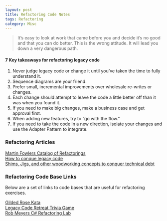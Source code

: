 ```yaml
---
layout: post
title: Refactoring Code Notes
tags: Refactoring
category: Misc
---
```


> It’s easy to look at work that came before you and decide it’s no good and that you can do better. This is the wrong attitude. It will lead you down a very dangerous path.  

#### 7 Key takeaways for refactoring legacy code

1. Never judge legacy code or change it until you’ve taken the time to fully understand it.  
2. Sequence diagrams are your friend.  
3. Prefer small, incremental improvements over wholesale re-writes or changes.  
4. Each change should attempt to leave the code a little better off than it was when you found it.  
5. If you need to make big changes, make a business case and get approval first.  
6. When adding new features, try to “go with the flow.”  
7. If you need to take the code in a new direction, isolate your changes and use the Adapter Pattern to integrate.  

### Refactoring Articles ###

[Martin Fowlers Catalog of Refactorings](http://refactoring.com/catalog/)  
[How to conque legacy code](https://medium.freecodecamp.com/conquer-legacy-code-f9e23a6ab758#.pyn3q1fet)  
[Shims, Jigs, and other woodworking concepts to conquer technical debt](http://firstround.com/review/shims-jigs-and-other-woodworking-concepts-to-conquer-technical-debt/)  

### Refactoring Code Base Links ###

Below are a set of links to code bases that are useful for refactoring exercises.  

[Gilded Rose Kata](https://github.com/emilybache/GildedRose-Refactoring-Kata)  
[Legacy Code Retreat Trivia Game](https://github.com/jbrains/trivia)  
[Rob Meyers C# Refactoring Lab](https://github.com/AgileInstitute/labs-csharp-nunit)  
